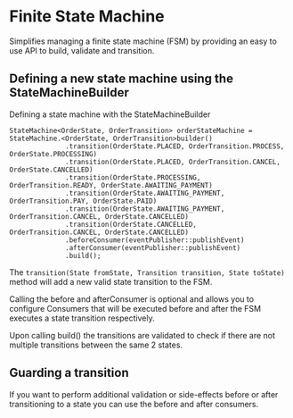 # Finite State Machine 
Simplifies managing a finite state machine (FSM) by providing an easy to use API to build, validate and transition.

## Defining a new state machine using the StateMachineBuilder
Defining a state machine with the StateMachineBuilder
```
StateMachine<OrderState, OrderTransition> orderStateMachine = StateMachine.<OrderState, OrderTransition>builder()
              .transition(OrderState.PLACED, OrderTransition.PROCESS, OrderState.PROCESSING)
              .transition(OrderState.PLACED, OrderTransition.CANCEL, OrderState.CANCELLED)
              .transition(OrderState.PROCESSING, OrderTransition.READY, OrderState.AWAITING_PAYMENT)
              .transition(OrderState.AWAITING_PAYMENT, OrderTransition.PAY, OrderState.PAID)
              .transition(OrderState.AWAITING_PAYMENT, OrderTransition.CANCEL, OrderState.CANCELLED)
              .transition(OrderState.CANCELLED, OrderTransition.CANCEL, OrderState.CANCELLED)
              .beforeConsumer(eventPublisher::publishEvent)
              .afterConsumer(eventPublisher::publishEvent)
              .build();
```
The ``transition(State fromState, Transition transition, State toState)`` method will add a new valid state transition to the FSM.

Calling the before and afterConsumer is optional and allows you to configure Consumers that will be executed before and after the FSM executes a state transition respectively. 

Upon calling build() the transitions are validated to check if there are not multiple transitions between the same 2 states. 

## Guarding a transition
If you want to perform additional validation or side-effects before or after transitioning to a state you can use the before and after consumers. 
